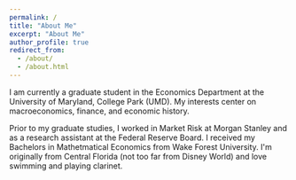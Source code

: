 ```yaml
---
permalink: /
title: "About Me"
excerpt: "About Me"
author_profile: true
redirect_from: 
  - /about/
  - /about.html
---
```


I am currently a graduate student in the Economics Department at the University of Maryland, College Park (UMD). My interests center on macroeconomics, finance, and economic history. 

Prior to my graduate studies, I worked in Market Risk at Morgan Stanley and as a research assistant at the Federal Reserve Board. I received my Bachelors in Mathetmatical Economics from Wake Forest University. I'm originally from Central Florida (not too far from Disney World) and love swimming and playing clarinet.
